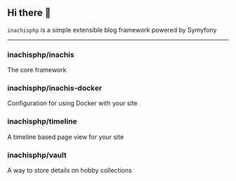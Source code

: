 ## Hi there 👋

`inachisphp` is a simple extensible blog framework powered by Symyfony

----
### inachisphp/inachis
The core framework

### inachisphp/inachis-docker
Configuration for using Docker with your site

### inachisphp/timeline
A timeline based page view for your site

### inachisphp/vault
A way to store details on hobby collections
